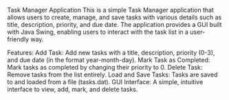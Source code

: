 Task Manager Application
This is a simple Task Manager application that allows users to create, manage, and save tasks with various details such as title, description, priority, and due date. 
The application provides a GUI built with Java Swing, enabling users to interact with the task list in a user-friendly way.

Features:
Add Task: Add new tasks with a title, description, priority (0-3), and due date (in the format year-month-day).
Mark Task as Completed: Mark tasks as completed by changing their priority to 0.
Delete Task: Remove tasks from the list entirely.
Load and Save Tasks: Tasks are saved to and loaded from a file (tasks.dat).
GUI Interface: A simple, intuitive interface to view, add, mark, and delete tasks.
